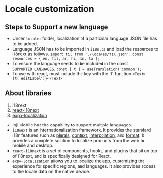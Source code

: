 # Locale customization

## Steps to Support a new language

* Under `locales` folder, localization of a particular language JSON file has to be added.
* Language JSON has to be imported in `i18n.ts` and load the resources to i18next as follows. `import fil from './locales/fil.json';` `const resources = { en, fil, ar, hi, kn, ta };`
* To ensure the language needs to be included in the const `SUPPORTED_LANGUAGES`. `const { t } = useTranslation('common');`
* To use with react, must include the key with the 't' function `<Text>{t('editLabel')}</Text>`

## About libraries

1. [i18next](https://www.i18next.com/)
2. [react-i18next](https://react.i18next.com/)
3. [expo-localization](https://docs.expo.dev/versions/latest/sdk/localization/)

* Inji Mobile has the capability to support multiple languages.
* `i18next` is an internationalization framework. It provides the standard i18n features such as [plurals](https://www.i18next.com/translation-function/plurals), [context](https://www.i18next.com/translation-function/context), [interpolation](https://www.i18next.com/translation-function/interpolation), and [format](https://www.i18next.com/translation-function/formatting). It provides a complete solution to localize products from the web to mobile and desktop.
* `react-i18next` is a set of components, hooks, and plugins that sit on top of i18next, and is specifically designed for React.
* `expo-localization` allows you to localize the app, customizing the experience for specific regions, and languages. It also provides access to the locale data on the native device.
